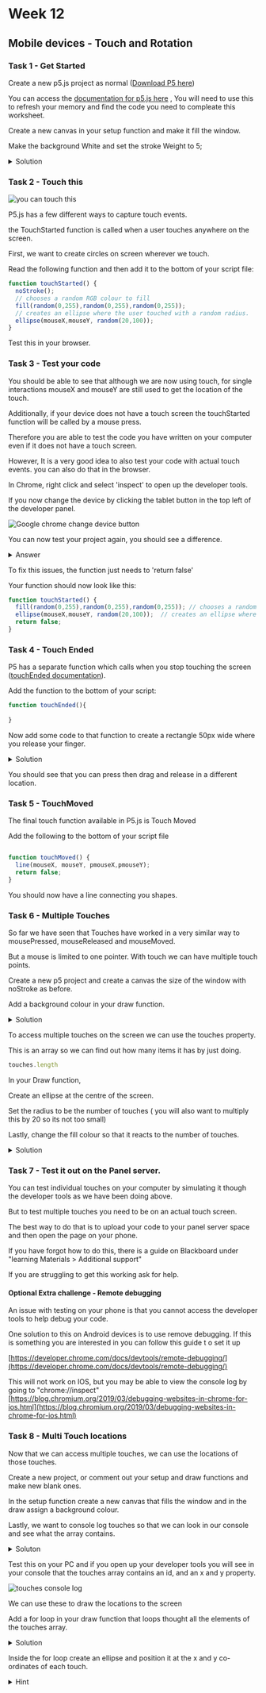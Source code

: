 # Week 12

## Mobile devices - Touch and Rotation

### Task 1 - Get Started

Create a new p5.js project as normal ([Download P5 here](https://p5js.org/download/))

You can access the [documentation for p5.js here](https://p5js.org/reference/) , You will need to use this to refresh your memory and find the code you need to compleate this worksheet.

Create a new canvas in your setup function and make it fill the window.

Make the background White and set the stroke Weight to 5;

<details>
<summary>Solution</summary>

```javascript
function setup(){
  createCanvas(windowWidth,windowHeight);
  background('white');
  strokeWeight(5);
}
```
</details>

### Task 2 - Touch this 

![you can touch this](./mc_hammer.gif)

P5.js has a few different ways to capture touch events.

the TouchStarted function is called when a user touches anywhere on the screen.

First, we want to create circles on screen wherever we touch.

 Read the following function and then add it to the bottom of your script file:

```javascript
function touchStarted() {
  noStroke();
  // chooses a random RGB colour to fill
  fill(random(0,255),random(0,255),random(0,255)); 
  // creates an ellipse where the user touched with a random radius.
  ellipse(mouseX,mouseY, random(20,100));  
}
```

Test this in your browser.
 
### Task 3 - Test your code

You should be able to see that although we are now using touch, for single interactions mouseX and mouseY are still used to get the location of the touch.

Additionally, if your device does not have a touch screen the touchStarted function will be called by a mouse press.

Therefore you are able to test the code you have written on your computer even if it does not have a touch screen.

However, It is a very good idea to also test your code with actual touch events. you can also do that in the browser.

In Chrome, right click and select 'inspect' to open up the developer tools.

If you now change the device by clicking the tablet button in the top left of the developer panel.

![Google chrome change device button](./change_device.PNG)

You can now test your project again, you should see a difference.
<details>
<summary>Answer</summary>
When in touch device mode, circles are create when you press and release. In the normal mode, one is only created on press.
</details>

To fix this issues, the function just needs to 'return false'

Your function should now look like this:
```javascript
function touchStarted() {
  fill(random(0,255),random(0,255),random(0,255)); // chooses a random RGB colour to fill
  ellipse(mouseX,mouseY, random(20,100));  // creates an ellipse where the user touched with a random radius.
  return false;
}
```

### Task 4 - Touch Ended

P5 has a separate function which calls when you stop touching the screen ([touchEnded documentation](https://p5js.org/reference/#/p5/touchEnded)).

Add the function to the bottom of your script:

```javaScript
function touchEnded(){
	
}
```
Now add some code to that function to create a rectangle  50px wide where you release your finger.

<details>
<summary>Solution</summary>

```javascript
function touchEnded(){
   rectMode(CENTER);
   rect(mouseX, mouseY,50); 
}
```
</details>

You should see that you can press then drag and release in a different location.

### Task 5 - TouchMoved 

The final touch function available in P5.js is Touch Moved

Add the following to the bottom of your script file

```javascript

function touchMoved() {
  line(mouseX, mouseY, pmouseX,pmouseY);
  return false;
}

```

You should now have a line connecting you shapes.

### Task 6 - Multiple Touches

So far we have seen that Touches have worked in a very similar way to mousePressed, mouseReleased and mouseMoved.

But a mouse is limited to one pointer. With touch we can have multiple touch points.

Create a new p5 project and create a canvas the size of the window with noStroke as before.

Add a background colour in your draw function.

<details>
<summary>Solution</summary>

```javascript
function setup(){
   createCanvas(windowWidth,windowHeight);
   noStroke();   
}

function draw(){
   background(220,20); // transparent grey
}
```
</details>

To access multiple touches on the screen we can use the touches property.

This is an array so we can find out how many items it has by just doing.

```javascript
touches.length
```

In your Draw function,


Create an ellipse at the centre of the screen. 

Set the radius to be the number of touches ( you will also want to multiply this by 20 so its not too small)

Lastly, change the fill colour so that it reacts to the number of touches.

<details>
<summary>Solution</summary>

```javascript
function draw(){
   background(220,20);
   // use map to convert the number of touches to a number between 0 and 255. 
   let redValue = map(touches.length, 1, 10,255,0);
   //set the colour
   fill(redValue,0,0);
   //draw and ellipse in the center of the screen
   ellipse(width/2,height/2,touches.length * 20);
}
```
[map documentation](https://p5js.org/reference/#/p5/map)

</details>


### Task 7 - Test it out on the Panel server.

You can test individual touches on your computer by simulating it though the developer tools as we have been doing above.

But to test multiple touches you need to be on an actual touch screen.

The best way to do that is to upload your code to your panel server space and then open the page on your phone.

If you have forgot how to do this, there is a guide on Blackboard under "learning Materials > Additional support"

If you are struggling to get this working ask for help.

#### Optional Extra challenge - Remote debugging

An issue with testing on your phone is that you cannot access the developer tools to help debug your code.

One solution to this on Android devices is to use remove debugging.  If this is something you are interested in you can follow this guide t o set it up 

[https://developer.chrome.com/docs/devtools/remote-debugging/](https://developer.chrome.com/docs/devtools/remote-debugging/)

This will not work on IOS, but you may be able to view the console log by going to "chrome://inspect" [https://blog.chromium.org/2019/03/debugging-websites-in-chrome-for-ios.html](https://blog.chromium.org/2019/03/debugging-websites-in-chrome-for-ios.html)

### Task 8 - Multi Touch locations

Now that we can access multiple touches, we can use the locations of those touches.

Create a new project, or comment out your setup and draw functions and make new blank ones.

In the setup function create a new canvas that fills the window and in the draw assign a background colour. 

Lastly, we want to console log touches so that we can look in our console and see what the array contains.

<details>
<summary>Soluton</summary>

```javascript
function setup(){
	createCanvas(windowWidth,windowHeight);
}

function draw(){
	background(220); // grey	
	
	//first check if there are any touches
	if(touches.length > 0){
	   console.log(touches); //log out any touches to the console.
	}
	
}
```
</details>

Test this on your PC and if you open up your developer tools you will see in your console that the touches array contains an id, and an x and y property.

![touches console log](./touches_output.PNG)

We can use these to draw the locations to the screen

Add a for loop in your draw function that loops thought all the elements of the touches array.

<details>
<summary>Solution</summary>

```javascript
function draw(){
  background(220);
  
  if(touches.length > 0){
    for(let i = 0; i< touches.length; i++){
     
    }
  }
}
```
</details>

Inside the for loop create an ellipse and position it at the x and y co-ordinates of each touch.

<details>
<summary>Hint</summary>

You can access the x location of the first touch using
```javascript
	touches[0].x
```
		
</detatils>


<details>
<summary>Solution</summary>

```javascript
function draw(){
  background(220);
  
  if(touches.length > 0){
    for(let i = 0; i< touches.length; i++){
       ellipse(touches[i].x, touches[i].y, 50); 
    }
  }
}
```
</details>

Create a text box above each ellipse that shows the ID for that touch. 

</detatils>


<details>
<summary>Solution</summary>

```javascript
function draw(){
  background(220);
  
  if(touches.length > 0){
    for(let i = 0; i< touches.length; i++){
       ellipse(touches[i].x, touches[i].y, 50); 
       textAlign(CENTER,CENTER);
       textSize(30);
       text(touches[i].id, touches[i].x,touches[i].y - 40)
    }
  }
}
```
</details>

Finally, upload this to your panel server and test it out.

### Task 9 - More Multi Touch

Now that we have a basic demo working we can build on it and 

Try using the touch locations to draw shapes

```javascript

function setup() {
  createCanvas(windowWidth, windowHeight);
}

function draw(){
  
  beginShape(); //start a shape
  
  if(touches.length > 0){
    for(let i = 0; i< touches.length; i++){
        vertex(touches[i].x,touches[i].y); // add a corner to the shape
    }  
  }
  
  endShape(CLOSE); //close the shape
}

```

When you test this on your phone do you come across any issues?

The browser on touch devices uses multi touch gestures to scroll and zoom pages. 

Luckily you can turn these off.

Open up your index.html page.

In the head you should see the following meta tag


```html
 <meta name="viewport" content="width=device-width, initial-scale=1.0">
```

We need to add some properties to this tag to turn off scaling

```html
<meta content="width=device-width, initial-scale=1.0, maximum-scale=1.0, user-scalable=0" name="viewport">
```

Test your code on your touch device again.

finally, try the code below to use lines instead of shapes:


```javascript
function setup() {
  createCanvas(windowWidth, windowHeight);
}

function draw(){
  background(220);
  
  if(touches.length > 0){
    for(let i = 0; i< touches.length; i++){
       for(let j = 0; j< touches.length; j++){
                    line(touches[i].x,touches[i].y,touches[j].x,touches[j].y) 
       }
     
    }
  }
}
```

### Task 10 - Rotation

Most mobile devices have an accelerometer built in to them, we can access that to find the rotation and use that in our code.

In P5.js, you access the rotation through

```javascript
rotationX
rotationY
rotationZ
```

For this next project we want to control a shape on screen using the rotation of the device.

First Make a new project.

In the setup function create a canvas the size of the window.

Then create 3 global variables x,y and size;

in the setup function, set x and y to the middle of the screen, and set the radius to 25;

lastly, add a background colour to the draw function.

<details>
<summary>Solution</summary>
 
 ```javascript
 let x;
 let y;
 let radius;
 
 function setup(){
    createCanvas(windowWidth, windowHeight);
    
    x = width/2;
    y = height/2;
    radius = 25;
    
 }
 
 function draw(){
    
 }
 
 ```
</details>


Now, in the draw function, add the following code to change x and y based on the rotation of the device:

```javascript

x += rotationX/10;
y += rotationY/10

ellipse(x,y,radius*2);
```

Now, same this and test it on your PC to make sure you do not have any   bugs.

Then upload it to the panel server to test on your device.

Add extra code before you draw the ellipse to stop it falling off the edge of the screen.

<details>
<summary>Solution</summary>

```javascript
//stop the ellipse falling off the top and bottom
if(y<radius){
   y = radius;
} else if(y>(height-radius)){
   y = height-radius;
}
 
//stop the ellipse falling off the sides.
if( x< radius){
   x = radius;
}else if(x> (width-radius)){
   x = width-radius;
}
```
</details>


#### Extra Challenge

Use rotationZ to change the radius of the ellipse.

### Task 6 - Acceleration

